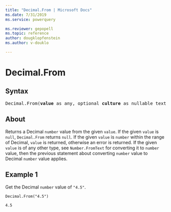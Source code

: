 ```yaml
---
title: "Decimal.From | Microsoft Docs"
ms.date: 7/31/2019
ms.service: powerquery

ms.reviewer: gepopell
ms.topic: reference
author: dougklopfenstein
ms.author: v-douklo

---
```

# Decimal.From

## Syntax

<pre>
Decimal.From(<b>value</b> as any, optional <b>culture</b> as nullable text) as nullable number 
</pre>
  
## About  
Returns a Decimal `number` value from the given `value`. If the given `value` is `null`, `Decimal.From` returns `null`. If the given `value` is `number` within the range of Decimal, `value` is returned, otherwise an error is returned. If the given `value` is of any other type, see `Number.FromText` for converting it to `number` value, then the previous statement about converting `number` value to Decimal `number` value applies.

## Example 1
Get the Decimal `number` value of `"4.5"`.

```powerquery-m
Decimal.From("4.5")
```

`4.5`
